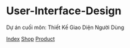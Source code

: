 # User-Interface-Design
Dự án cuối môn: Thiết Kế Giao Diện Người Dùng

[Index](https://huyvotran.github.io/User-Interface-Design/sources/)
[Shop](https://huyvotran.github.io/User-Interface-Design/sources/shop.html)
[Product](https://huyvotran.github.io/User-Interface-Design/sources/product.html)
